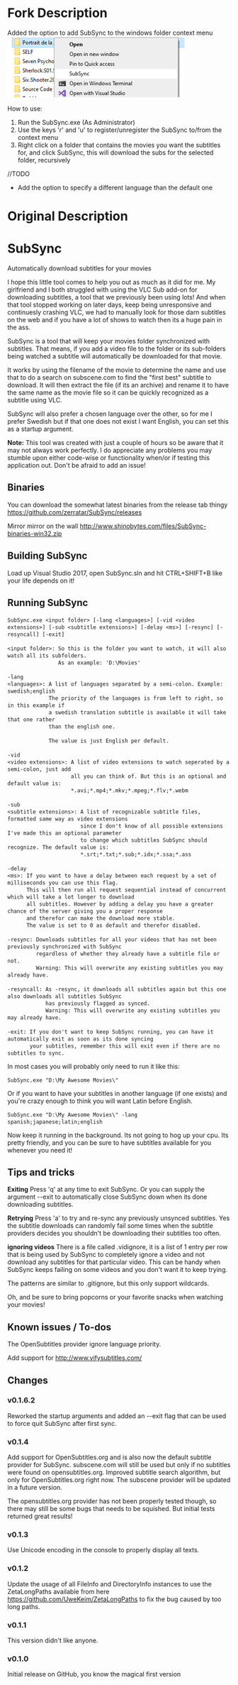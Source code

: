 # Fork Description
Added the option to add SubSync to the windows folder context menu
![alt text](https://github.com/pavelmalai/SubSync/blob/master/SubSyncFolderContext.png)

How to use:
1) Run the SubSync.exe (As Administrator)
2) Use the keys 'r' and 'u' to register/unregister the SubSync to/from the context menu
3) Right click on a folder that contains the movies you want the subtitles for, and click SubSync, this will download the subs for the selected folder, recursively

//TODO
- Add the option to specify a different language than the default one

# Original Description
# SubSync
Automatically download subtitles for your movies

I hope this little tool comes to help you out as much as it did for me. My girlfriend and I both struggled with using the VLC Sub add-on for downloading subtitles, a tool that we previously been using lots! And when that tool stopped working on later days, keep being unresponsive and continuesly crashing VLC, we had to manually look for those darn subtitles on the web and if you have a lot of shows to watch then its a huge pain in the ass.

SubSync is a tool that will keep your movies folder synchronized with subtitles. That means, if you add a video file to the folder or its sub-folders being watched a subtitle will automatically be downloaded for that movie.

It works by using the filename of the movie to determine the name and use that to do a search on subscene.com to find the "first best" subtitle to download. It will then extract the file (if its an archive) and rename it to have the same name as the movie file so it can be quickly recognized as a subtitle using VLC. 

SubSync will also prefer a chosen language over the other, so for me I prefer Swedish but if that one does not exist I want English, you can set this as a startup argument.

**Note:**
This tool was created with just a couple of hours so be aware that it may not always work perfectly.
I do appreciate any problems you may stumble upon either code-wise or functionality when/or if testing this application out. Don't be afraid to add an issue!

## Binaries
You can download the somewhat latest binaries from the release tab thingy
https://github.com/zerratar/SubSync/releases

Mirror mirror on the wall
http://www.shinobytes.com/files/SubSync-binaries-win32.zip

## Building SubSync
Load up Visual Studio 2017, open SubSync.sln and hit CTRL+SHIFT+B like your life depends on it!

## Running SubSync
```batch
SubSync.exe <input folder> [-lang <languages>] [-vid <video extensions>] [-sub <subtitle extensions>] [-delay <ms>] [-resync] [-resyncall] [-exit]

<input folder>: So this is the folder you want to watch, it will also watch all its subfolders.
                As an example: 'D:\Movies'

-lang
<languages>: A list of languages separated by a semi-colon. Example: swedish;english
             The priority of the languages is from left to right, so in this example if 
             a swedish translation subtitle is available it will take that one rather 
             than the english one.

             The value is just English per default.

-vid
<video extensions>: A list of video extensions to watch seperated by a semi-colon, just add
                    all you can think of. But this is an optional and default value is:
                    *.avi;*.mp4;*.mkv;*.mpeg;*.flv;*.webm

-sub
<subtitle extensions>: A list of recognizable subtitle files, formatted same way as video extensions
                       since I don't know of all possible extensions I've made this an optional parameter
                       to change which subtitles SubSync should recognize. The default value is:
                       *.srt;*.txt;*.sub;*.idx;*.ssa;*.ass

-delay
<ms>: If you want to have a delay between each request by a set of milliseconds you can use this flag. 
      This will then run all request sequential instead of concurrent which will take a lot longer to download
      all subtitles. However by adding a delay you have a greater chance of the server giving you a proper response
      and therefor can make the download more stable. 
      The value is set to 0 as default and therefor disabled.

-resync: Downloads subtitles for all your videos that has not been previously synchronized with SubSync
         regardless of whether they already have a subtitle file or not. 
         Warning: This will overwrite any existing subtitles you may already have.

-resyncall: As -resync, it downloads all subtitles again but this one also downloads all subtitles SubSync
            has previously flagged as synced.
            Warning: This will overwrite any existing subtitles you may already have.

-exit: If you don't want to keep SubSync running, you can have it automatically exit as soon as its done syncing
       your subtitles, remember this will exit even if there are no subtitles to sync.
```

In most cases you will probably only need to run it like this:

```batch
SubSync.exe "D:\My Awesome Movies\"
```

Or if you want to have your subtitles in another language (if one exists) and you're
crazy enough to think you will want Latin before English.

```batch
SubSync.exe "D:\My Awesome Movies\" -lang spanish;japanese;latin;english
```

Now keep it running in the background. Its not going to hog up your cpu. Its pretty friendly, and you can be sure to have subtitles available for you whenever you need it!

## Tips and tricks
**Exiting**
Press 'q' at any time to exit SubSync.
Or you can supply the argument --exit to automatically close SubSync down when its done downloading subtitles.

**Retrying**
Press 'a' to try and re-sync any previously unsynced subtitles. Yes the subtitle downloads can randomly fail some times when the subtitle providers decides you shouldn't be downloading their subtitles too often.

**ignoring videos**
There is a file called .vidignore, it is a list of 1 entry per row that is being used by SubSync to completely ignore a video and not
download any subtitles for that particular video. This can be handy when SubSync keeps failing on some videos and you don't want it
to keep trying.

The patterns are similar to .gitignore, but this only support wildcards.

Oh, and be sure to bring popcorns or your favorite snacks when watching your movies!

## Known issues / To-dos

The OpenSubtitles provider ignore language priority.

Add support for http://www.yifysubtitles.com/

## Changes
### v0.1.6.2
Reworked the startup arguments and added an --exit flag that can be used to force quit SubSync after first sync.

### v0.1.4
Add support for OpenSubtitles.org and is also now the default subtitle provider for SubSync. subscene.com will still be used but only if no subtitles were found on opensubtitles.org.
Improved subtitle search algorithm, but only for OpenSubtitles.org right now. The subscene provider will be updated in a future version.

The opensubtitles.org provider has not been properly tested though, so there may still be some bugs that needs to be squished. But initial tests returned great results!

### v0.1.3
Use Unicode encoding in the console to properly display all texts.

### v0.1.2
Update the usage of all FileInfo and DirectoryInfo instances to use the ZetaLongPaths available from here https://github.com/UweKeim/ZetaLongPaths to fix the bug caused by too long paths.

### v0.1.1
This version didn't like anyone.

### v0.1.0
Initial release on GitHub, you know the magical first version
